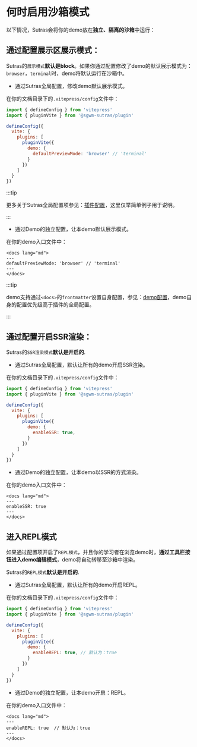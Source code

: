 # 何时启用沙箱模式

以下情况，Sutras会将你的demo放在**独立、隔离的沙箱**中运行：

## 通过配置展示区展示模式：

Sutras的`展示模式`**默认是block**。如果你通过配置修改了demo的默认展示模式为：`browser`，`terminal`时，demo将默认运行在沙箱中。

- 通过Sutras全局配置，修改demo默认展示模式。

在你的文档目录下的`.vitepress/config`文件中：
```js {8-10}
import { defineConfig } from 'vitepress'
import { pluginVite } from '@sgwm-sutras/plugin'

defineConfig({
  vite: {
    plugins: [
      pluginVite({
        demo: {
          defaultPreviewMode: 'browser' // 'terminal'
        }
      })
    ]
  }
})
```

:::tip 

更多关于Sutras全局配置项参见：[插件配置](../config/index)，这里仅举简单例子用于说明。

:::


- 通过Demo的独立配置，让本demo默认展示模式。

在你的demo入口文件中：
```vue
<docs lang="md">
---
defaultPreviewMode: 'browser' // 'terminal'
---
</docs>
```

:::tip 

demo支持通过`<docs>`的`frontmatter`设置自身配置，参见：[demo配置](../writing/docs)，demo自身的配置优先级高于插件的全局配置。

:::


## 通过配置开启SSR渲染：

Sutras的`SSR渲染模式`**默认是开启的**.

- 通过Sutras全局配置，默认让所有的demo开启SSR渲染。

在你的文档目录下的`.vitepress/config`文件中：
```js {8-10}
import { defineConfig } from 'vitepress'
import { pluginVite } from '@sgwm-sutras/plugin'

defineConfig({
  vite: {
    plugins: [
      pluginVite({
        demo: {
          enableSSR: true,
        }
      })
    ]
  }
})
```

- 通过Demo的独立配置，让本demo以SSR的方式渲染。

在你的demo入口文件中：
```vue
<docs lang="md">
---
enableSSR: true
---
</docs>
```

## 进入REPL模式

如果通过配置项开启了`REPL模式`，并且你的学习者在浏览demo时，**通过工具栏按钮进入demo编辑模式**，demo将自动转移至沙箱中渲染。

Sutras的`REPL模式`**默认是开启的**.


- 通过Sutras全局配置，默认让所有的demo开启REPL。

在你的文档目录下的`.vitepress/config`文件中：
```js {8-10}
import { defineConfig } from 'vitepress'
import { pluginVite } from '@sgwm-sutras/plugin'

defineConfig({
  vite: {
    plugins: [
      pluginVite({
        demo: {
          enableREPL: true, // 默认为：true
        }
      })
    ]
  }
})
```

- 通过Demo的独立配置，让本demo开启：REPL。

在你的demo入口文件中：
```vue
<docs lang="md">
---
enableREPL: true  // 默认为：true
---
</docs>
```


